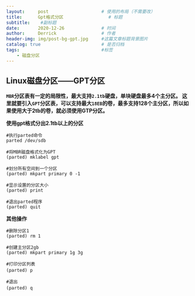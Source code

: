 ```yaml
---
layout:     post   				    # 使用的布局（不需要改）
title:      Gpt格式分区 				# 标题 
subtitle:    #副标题
date:       2020-12-26				# 时间
author:     Derrick 				# 作者
header-img: img/post-bg-gpt.jpg 	#这篇文章标题背景图片
catalog: true 						# 是否归档
tags:								#标签
    - 磁盘分区
---
```


## Linux磁盘分区——GPT分区



**`MBR`分区表有一定的局限性，最大支持`2.1tb`硬盘，单块硬盘最多4个主分区。
这里就要引入`GPT`分区表，可以支持最大`18EB`的卷，最多支持128个主分区，所以如果使用大于2tb的卷，就必须使用GTP分区。**



**使用gpt格式分出2.1tb以上的分区**

```disk
#执行parted命令
parted /dev/sdb

#将MBR磁盘格式化为GPT
(parted) mklabel gpt

#划分所有空间到一个分区
(parted) mkpart primary 0 -1

#显示设置的分区大小
(parted) print

#退出parted程序
(parted) quit
```





**其他操作**

```
#删除分区1
(parted) rm 1

#创建主分区2gb　　
(parted) mkpart primary 1g 3g

#打印分区列表
(parted) p 　　　

#退出　
(parted) q　　　　

```